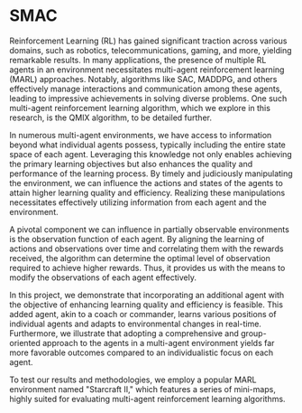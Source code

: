 # SMAC
Reinforcement Learning (RL) has gained significant traction across various domains, such as robotics, telecommunications, gaming, and more, yielding remarkable results. In many applications, the presence of multiple RL agents in an environment necessitates multi-agent reinforcement learning (MARL) approaches. Notably, algorithms like SAC, MADDPG, and others effectively manage interactions and communication among these agents, leading to impressive achievements in solving diverse problems. One such multi-agent reinforcement learning algorithm, which we explore in this research, is the QMIX algorithm, to be detailed further.

In numerous multi-agent environments, we have access to information beyond what individual agents possess, typically including the entire state space of each agent. Leveraging this knowledge not only enables achieving the primary learning objectives but also enhances the quality and performance of the learning process. By timely and judiciously manipulating the environment, we can influence the actions and states of the agents to attain higher learning quality and efficiency. Realizing these manipulations necessitates effectively utilizing information from each agent and the environment.

A pivotal component we can influence in partially observable environments is the observation function of each agent. By aligning the learning of actions and observations over time and correlating them with the rewards received, the algorithm can determine the optimal level of observation required to achieve higher rewards. Thus, it provides us with the means to modify the observations of each agent effectively.

In this project, we demonstrate that incorporating an additional agent with the objective of enhancing learning quality and efficiency is feasible. This added agent, akin to a coach or commander, learns various positions of individual agents and adapts to environmental changes in real-time. Furthermore, we illustrate that adopting a comprehensive and group-oriented approach to the agents in a multi-agent environment yields far more favorable outcomes compared to an individualistic focus on each agent.

To test our results and methodologies, we employ a popular MARL environment named "Starcraft II," which features a series of mini-maps, highly suited for evaluating multi-agent reinforcement learning algorithms.

